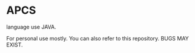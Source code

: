 # APCS
language use JAVA.

For personal use mostly. You can also refer to this repository. BUGS MAY EXIST.
